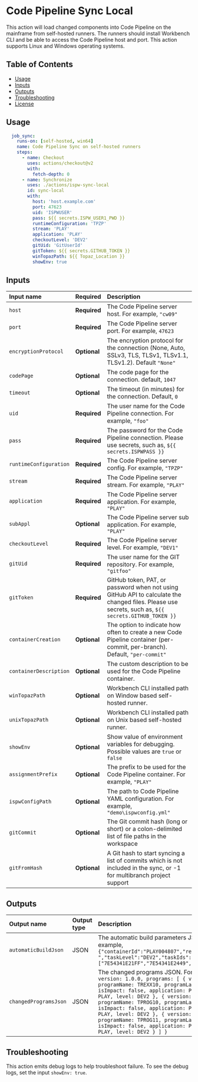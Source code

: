# Code Pipeline Sync Local

This action will load changed components into Code Pipeline on the mainframe from self-hosted runners. The runners should install Workbench CLI and be able to access the Code Pipeline host and port. This action supports Linux and Windows operating systems. 

## Table of Contents
<!-- toc -->

- [Usage](#usage)
- [Inputs](#inputs)
- [Outputs](#outputs)
- [Troubleshooting](#troubleshooting)
- [License](LICENSE.txt)

<!-- tocstop -->


## Usage

```yaml
  job_sync:
    runs-on: [self-hosted, win64]
    name: Code Pipeline Sync on self-hosted runners
    steps:
      - name: Checkout
        uses: actions/checkout@v2
        with:
          fetch-depth: 0
      - name: Synchronize
        uses: ./actions/ispw-sync-local
        id: sync-local
        with:
          host: 'host.example.com'
          port: 47623
          uid: 'ISPWUSER'
          pass: ${{ secrets.ISPW_USER1_PWD }}
          runtimeConfiguration: 'TPZP'
          stream: 'PLAY'
          application: 'PLAY'
          checkoutLevel: 'DEV2'
          gitUid: 'GitUserId'
          gitToken: ${{ secrets.GITHUB_TOKEN }}
          winTopazPath: ${{ Topaz_Location }}
          showEnv: true

```


## Inputs

| Input name | Required | Description |
| :--------- | :------- | :---------- |
| `host` | **Required** | The Code Pipeline server host. For example, `"cw09"` |
| `port` | **Required** | The Code Pipeline server port. For example, `47623` |
| `encryptionProtocol` | **Optional** | The encryption protocol for the connection (None, Auto, SSLv3, TLS, TLSv1, TLSv1.1, TLSv1.2). Default `"None"`
| `codePage` | **Optional** | The code page for the connection. default, `1047` |
| `timeout` | **Optional** | The timeout (in minutes) for the connection. Default, `0` |
| `uid` | **Required** | The user name for the Code Pipeline connection. For example, `"foo"` |
| `pass` | **Required** | The password for the Code Pipeline connection. Please use secrets, such as, `${{ secrets.ISPWPASS }}` |
| `runtimeConfiguration` | **Required** | The Code Pipeline server config. For example, `"TPZP"` |
| `stream` | **Required** | The Code Pipeline server stream. For example, `"PLAY"` |
| `application` | **Required** | The Code Pipeline server application. For example, `"PLAY"` |
| `subAppl` | **Optional** | The Code Pipeline server sub application. For example, `"PLAY"` |
| `checkoutLevel` | **Required** | The Code Pipeline server level. For example, `"DEV1"` |
| `gitUid` | **Required** | The user name for the GIT repository. For example, `"gitfoo"` |
| `gitToken` | **Required** | GitHub token, PAT, or password when not using GitHub API to calculate the changed files. Please use secrets, such as,  `${{ secrets.GITHUB_TOKEN }}` |
| `containerCreation` | **Optional** | The option to indicate how often to create a new Code Pipeline container (per-commit, per-branch). Default, `"per-commit"` |
| `containerDescription` | **Optional** | The custom description to be used for the Code Pipeline container. |
| `winTopazPath` |  **Optional** | Workbench CLI installed path on Window based self-hosted runner. |
| `unixTopazPath` |  **Optional** | Workbench CLI installed path on Unix based self-hosted runner. |
| `showEnv` | **Optional** | Show value of environment variables for debugging. Possible values are `true` or `false` |
| `assignmentPrefix` | **Optional** | The prefix to be used for the Code Pipeline container. For example, `"PLAY"` |
| `ispwConfigPath` | **Optional** | The path to Code Pipeline YAML configuration. For example, `"demo\ispwconfig.yml"` |
| `gitCommit` | **Optional** | The Git commit hash (long or short) or a colon-delimited list of file paths in the workspace |
| `gitFromHash` | **Optional** | A Git hash to start syncing a list of commits which is not included in the sync, or -1 for multibranch project support|

## Outputs

| Output name | Output type | Description |
| :---------- | :---------- | :---------- |
| `automaticBuildJson` | JSON | The automatic build parameters JSON. For example, `{"containerId":"PLAY004807","releaseId":" ","taskLevel":"DEV2","taskIds":["7E54341E21FF","7E54341E2449","7E54341E2610"]}`|
| `changedProgramsJson` | JSON | The changed programs JSON. For example, `{ version: 1.0.0, programs: [ { version: 1.0.0, programName: TREXX10, programLanguage: CLST, isImpact: false, application: PLAY, stream: PLAY, level: DEV2 }, { version: 1.0.0, programName: TPROG10, programLanguage: COB, isImpact: false, application: PLAY, stream: PLAY, level: DEV2 }, { version: 1.0.0, programName: TPROG11, programLanguage: COB, isImpact: false, application: PLAY, stream: PLAY, level: DEV2 } ] }`|

## Troubleshooting

This action emits debug logs to help troubleshoot failure. To see the debug logs, set the input `showEnv: true`.
